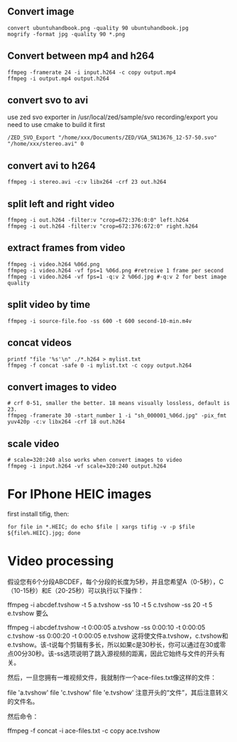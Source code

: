 
## Convert image

    convert ubuntuhandbook.png -quality 90 ubuntuhandbook.jpg
    mogrify -format jpg -quality 90 *.png

## Convert between mp4 and h264

    ffmpeg -framerate 24 -i input.h264 -c copy output.mp4
    ffmpeg -i output.mp4 output.h264

## convert svo to avi
use zed svo exporter in /usr/local/zed/sample/svo recording/export
you need to use cmake to build it first

    /ZED_SVO_Export "/home/xxx/Documents/ZED/VGA_SN13676_12-57-50.svo" "/home/xxx/stereo.avi" 0

## convert avi to h264
    ffmpeg -i stereo.avi -c:v libx264 -crf 23 out.h264

## split left and right video

    ffmpeg -i out.h264 -filter:v "crop=672:376:0:0" left.h264
    ffmpeg -i out.h264 -filter:v "crop=672:376:672:0" right.h264

## extract frames from video

    ffmpeg -i video.h264 %06d.png
    ffmpeg -i video.h264 -vf fps=1 %06d.png #retreive 1 frame per second
    ffmpeg -i video.h264 -vf fps=1 -q:v 2 %06d.jpg #-q:v 2 for best image quality
    
## split video by time

    ffmpeg -i source-file.foo -ss 600 -t 600 second-10-min.m4v

## concat videos

    printf "file '%s'\n" ./*.h264 > mylist.txt
    ffmpeg -f concat -safe 0 -i mylist.txt -c copy output.h264

## convert images to video

    # crf 0-51, smaller the better. 18 means visually lossless, default is 23.
    ffmpeg -framerate 30 -start_number 1 -i "sh_000001_%06d.jpg" -pix_fmt yuv420p -c:v libx264 -crf 18 out.h264
    
## scale video

    # scale=320:240 also works when convert images to video
    ffmpeg -i input.h264 -vf scale=320:240 output.h264

# For IPhone HEIC images
first install tifig, then:

    for file in *.HEIC; do echo $file | xargs tifig -v -p $file ${file%.HEIC}.jpg; done
    
    
# Video processing

假设您有6个分段ABCDEF，每个分段的长度为5秒，并且您希望A（0-5秒），C（10-15秒）和E（20-25秒）可以执行以下操作：

ffmpeg -i abcdef.tvshow -t 5 a.tvshow -ss 10 -t 5 c.tvshow -ss 20 -t 5 e.tvshow
要么

ffmpeg -i abcdef.tvshow -t 0:00:05 a.tvshow -ss 0:00:10 -t 0:00:05 c.tvshow -ss 0:00:20 -t 0:00:05 e.tvshow
这将使文件a.tvshow，c.tvshow和e.tvshow。该-t说每个剪辑有多长，所以如果c是30秒长，你可以通过在30或零点00分30秒。该-ss选项说明了跳入源视频的距离，因此它始终与文件的开头有关。

然后，一旦您拥有一堆视频文件，我就制作一个ace-files.txt像这样的文件：

file 'a.tvshow'
file 'c.tvshow'
file 'e.tvshow'
注意开头的“文件”，其后注意转义的文件名。

然后命令：

ffmpeg -f concat -i ace-files.txt -c copy ace.tvshow

